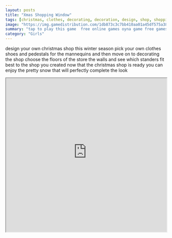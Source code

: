 ```yaml
---
layout: posts
title: "Xmas Shopping Window"
tags: [christmas, clothes, decorating, decoration, design, shop, shopping, free, online, games, oyna, game, free, games, play, play, games]
image: "https://img.gamedistribution.com/1db873c3c7bb410aa01a45df575a38e6.jpg"
summary: "tap to play this game  free online games oyna game free games play play games"
category: "Girls"
---
```


design your own christmas shop this winter season pick your own clothes shoes and pedestals for the mannequins and then move on to decorating the shop choose the floors of the store the walls and see which standers fit best to the shop you created now that the christmas shop is ready you can enjoy the pretty snow that will perfectly complete the look

<iframe width="100%" height="480px;" src="https://html5.gamedistribution.com/1db873c3c7bb410aa01a45df575a38e6/"></iframe>